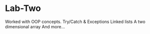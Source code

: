 # Lab-Two

Worked with OOP concepts. 
Try/Catch & Exceptions
Linked lists
A two dimensional array
And more...
